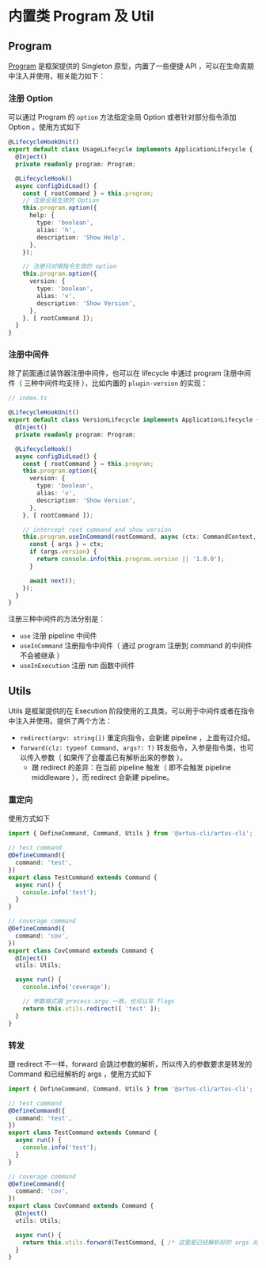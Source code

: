 # 内置类 Program 及 Util

## Program

[Program](https://github.com/artus-cli/artus-cli/blob/master/src/core/program.ts) 是框架提供的 Singleton 原型，内置了一些便捷 API ，可以在生命周期中注入并使用，相关能力如下：

### 注册 Option

可以通过 Program 的 `option` 方法指定全局 Option 或者针对部分指令添加 Option 。使用方式如下

```typescript
@LifecycleHookUnit()
export default class UsageLifecycle implements ApplicationLifecycle {
  @Inject()
  private readonly program: Program;

  @LifecycleHook()
  async configDidLoad() {
    const { rootCommand } = this.program;
    // 注册全局生效的 Option
    this.program.option({
      help: {
        type: 'boolean',
        alias: 'h',
        description: 'Show Help',
      },
    });

    // 注册只对根指令生效的 option
    this.program.option({
      version: {
        type: 'boolean',
        alias: 'v',
        description: 'Show Version',
      },
    }, [ rootCommand ]);
  }
}
```

### 注册中间件

除了前面通过装饰器注册中间件，也可以在 lifecycle 中通过 program 注册中间件（ 三种中间件均支持 ），比如内置的 `plugin-version` 的实现：

```typescript
// index.ts

@LifecycleHookUnit()
export default class VersionLifecycle implements ApplicationLifecycle {
  @Inject()
  private readonly program: Program;

  @LifecycleHook()
  async configDidLoad() {
    const { rootCommand } = this.program;
    this.program.option({
      version: {
        type: 'boolean',
        alias: 'v',
        description: 'Show Version',
      },
    }, [ rootCommand ]);

    // intercept root command and show version
    this.program.useInCommand(rootCommand, async (ctx: CommandContext, next) => {
      const { args } = ctx;
      if (args.version) {
        return console.info(this.program.version || '1.0.0');
      }

      await next();
    });
  }
}
```

注册三种中间件的方法分别是：

- `use`   注册 pipeline 中间件
- `useInCommand`   注册指令中间件（ 通过 program 注册到 command 的中间件不会被继承 ）
- `useInExecution`   注册 run 函数中间件

## Utils

Utils 是框架提供的在 Execution 阶段使用的工具类，可以用于中间件或者在指令中注入并使用。提供了两个方法：

- `redirect(argv: string[])` 重定向指令，会新建 pipeline ，上面有过介绍。
- `forward(clz: typeof Command, args?: T)` 转发指令，入参是指令类，也可以传入参数（ 如果传了会覆盖已有解析出来的参数 ）。
  - 跟 redirect 的差异：在当前 pipeline 触发（ 即不会触发 pipeline middleware ），而 redirect 会新建 pipeline。

### 重定向

使用方式如下

```typescript
import { DefineCommand, Command, Utils } from '@artus-cli/artus-cli';

// test command
@DefineCommand({
  command: 'test',
})
export class TestCommand extends Command {
  async run() {
    console.info('test');
  }
}

// coverage command
@DefineCommand({
  command: 'cov',
})
export class CovCommand extends Command {
  @Inject()
  utils: Utils;

  async run() {
    console.info('coverage');

    // 参数格式跟 process.argv 一致，也可以写 flags 
    return this.utils.redirect([ 'test' ]);
  }
}
```


### 转发

跟 redirect 不一样，forward 会跳过参数的解析，所以传入的参数要求是转发的 Command 和已经解析的 args ，使用方式如下

```ts
import { DefineCommand, Command, Utils } from '@artus-cli/artus-cli';

// test command
@DefineCommand({
  command: 'test',
})
export class TestCommand extends Command {
  async run() {
    console.info('test');
  }
}

// coverage command
@DefineCommand({
  command: 'cov',
})
export class CovCommand extends Command {
  @Inject()
  utils: Utils;

  async run() {
    return this.utils.forward(TestCommand, { /* 这里是已经解析好的 args 对象 */ });
  }
}
```
